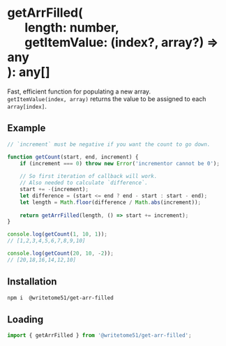# getArrFilled(<br>&nbsp;&nbsp;&nbsp;&nbsp;&nbsp;&nbsp;length: number,<br>&nbsp;&nbsp;&nbsp;&nbsp;&nbsp;&nbsp;getItemValue: (index?, array?) => any<br>): any[]

Fast, efficient function for populating a new array.  
`getItemValue(index, array)` returns the value to be assigned to each `array[index]`.


## Example
```js
// `increment` must be negative if you want the count to go down.

function getCount(start, end, increment) {
    if (increment === 0) throw new Error('incrementor cannot be 0');
    
    // So first iteration of callback will work.
    // Also needed to calculate `difference`.
    start += -(increment);
    let difference = (start <= end ? end - start : start - end);
    let length = Math.floor(difference / Math.abs(increment));
    
    return getArrFilled(length, () => start += increment);
}

console.log(getCount(1, 10, 1));
// [1,2,3,4,5,6,7,8,9,10]

console.log(getCount(20, 10, -2));
// [20,18,16,14,12,10]
```

## Installation
```bash
npm i  @writetome51/get-arr-filled
```

## Loading
```js
import { getArrFilled } from '@writetome51/get-arr-filled';
```
